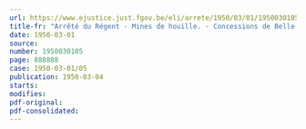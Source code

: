 ```yaml
---
url: https://www.ejustice.just.fgov.be/eli/arrete/1950/03/01/1950030105/justel
title-fr: "Arrêté du Régent - Mines de houille. - Concessions de Belle-Vue, Baisieux et Boussu, et des Chevalières et de la Grande Machine à Feu de Dour. - Cession, acquisition et réunion des concessions."
date: 1950-03-01
source:
number: 1950030105
page: 888888
case: 1950-03-01/05
publication: 1950-03-04
starts:
modifies:
pdf-original:
pdf-consolidated:
---
```


